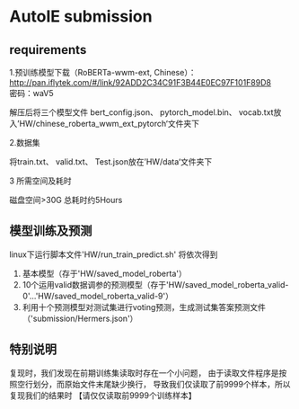 
# AutoIE submission

                                                                  
## requirements

1.预训练模型下载（RoBERTa-wwm-ext, Chinese）：
http://pan.iflytek.com/#/link/92ADD2C34C91F3B44E0EC97F101F89D8  
密码：waV5

解压后将三个模型文件
bert_config.json、
pytorch_model.bin、
vocab.txt放入’HW/chinese_roberta_wwm_ext_pytorch‘文件夹下

2.数据集

将train.txt、
valid.txt、
Test.json放在’HW/data‘文件夹下

3 所需空间及耗时

磁盘空间>30G
总耗时约5Hours


## 模型训练及预测

linux下运行脚本文件'HW/run_train_predict.sh'
将依次得到
1. 基本模型（存于'HW/saved_model_roberta'）
2. 10个运用valid数据调参的预测模型（存于'HW/saved_model_roberta_valid-0'...'HW/saved_model_roberta_valid-9'）
3. 利用十个预测模型对测试集进行voting预测，生成测试集答案预测文件（'submission/Hermers.json'）



## 特别说明

复现时，我们发现在前期训练集读取时存在一个小问题，
由于读取文件程序是按照空行划分，而原始文件末尾缺少换行，
导致我们仅读取了前9999个样本，所以复现我们的结果时
【请仅仅读取前9999个训练样本】
